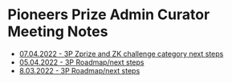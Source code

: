 # Pioneers Prize Admin Curator Meeting Notes
* [07.04.2022 - 3P Zprize and ZK challenge category next steps](https://docs.google.com/document/u/0/d/1h8YIDRBucse2AO7k1uXZCcUuOLQX1FSMur922K9zSyU/edit)
* [05.04.2022 - 3P Roadmap/next steps](https://docs.google.com/document/d/10MZKL3g2WIJ4QU93T_xa6oJ5p22WzXphqxtw5_mbI1o/edit)
* [8.03.2022 - 3P Roadmap/next steps](https://docs.google.com/document/d/1f9akMUkO7CfCs6x4K6ZQMLcVKVlzHn_aWXeJwcGyKHQ/edit)
